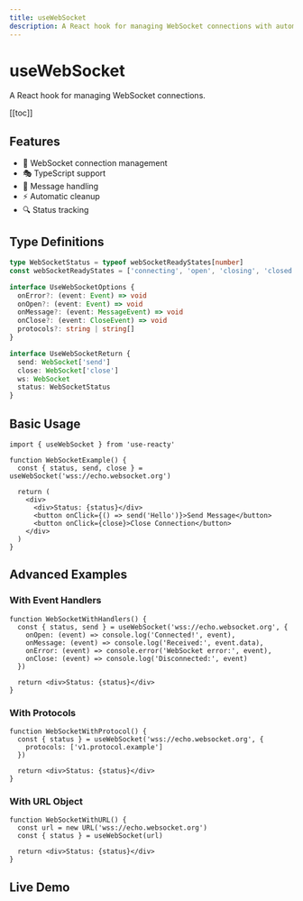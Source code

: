 ```yaml
---
title: useWebSocket
description: A React hook for managing WebSocket connections with automatic cleanup
---
```


# useWebSocket

A React hook for managing WebSocket connections.

[[toc]]

## Features

- 🔌 WebSocket connection management
- 🎭 TypeScript support
- 📨 Message handling
- ⚡ Automatic cleanup
- 🔍 Status tracking

## Type Definitions

```typescript
type WebSocketStatus = typeof webSocketReadyStates[number]
const webSocketReadyStates = ['connecting', 'open', 'closing', 'closed'] as const

interface UseWebSocketOptions {
  onError?: (event: Event) => void
  onOpen?: (event: Event) => void
  onMessage?: (event: MessageEvent) => void
  onClose?: (event: CloseEvent) => void
  protocols?: string | string[]
}

interface UseWebSocketReturn {
  send: WebSocket['send']
  close: WebSocket['close']
  ws: WebSocket
  status: WebSocketStatus
}
```

## Basic Usage

```tsx
import { useWebSocket } from 'use-reacty'

function WebSocketExample() {
  const { status, send, close } = useWebSocket('wss://echo.websocket.org')

  return (
    <div>
      <div>Status: {status}</div>
      <button onClick={() => send('Hello')}>Send Message</button>
      <button onClick={close}>Close Connection</button>
    </div>
  )
}
```

## Advanced Examples

### With Event Handlers

```tsx
function WebSocketWithHandlers() {
  const { status, send } = useWebSocket('wss://echo.websocket.org', {
    onOpen: (event) => console.log('Connected!', event),
    onMessage: (event) => console.log('Received:', event.data),
    onError: (event) => console.error('WebSocket error:', event),
    onClose: (event) => console.log('Disconnected:', event)
  })

  return <div>Status: {status}</div>
}
```

### With Protocols

```tsx
function WebSocketWithProtocol() {
  const { status } = useWebSocket('wss://echo.websocket.org', {
    protocols: ['v1.protocol.example']
  })

  return <div>Status: {status}</div>
}
```

### With URL Object

```tsx
function WebSocketWithURL() {
  const url = new URL('wss://echo.websocket.org')
  const { status } = useWebSocket(url)

  return <div>Status: {status}</div>
}
```

## Live Demo

<div>
<div ref="demo"></div>
</div>

<script setup>
import { createElement } from 'react'
import { createRoot } from 'react-dom/client'
import { ref, onMounted } from 'vue'
import UseWebSocket from './use-web-socket.tsx'

const demo = ref()

onMounted(() => {
  const root = createRoot(demo.value)
  root.render(createElement(UseWebSocket, {}, null))
})
</script>
